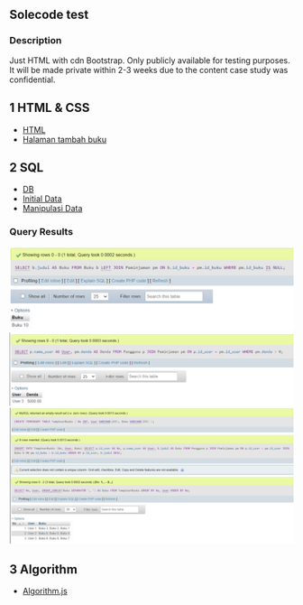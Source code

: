 ## Solecode test

### Description
Just HTML with cdn Bootstrap. Only publicly available for testing purposes. It will be made private within 2-3 weeks due to the content case study was confidential.

<!-- make text clickable to file algorithm.js -->
## 1 HTML & CSS
- [HTML](/src/index.html)
- [Halaman tambah buku](/src/add-books.html)

## 2 SQL
- [DB](siperpus.sql)
- [Initial Data](initialData.sql)
- [Manipulasi Data](sql%20query.sql)

### Query Results
![1](query1.png)
![2](query2.png)
![3](query3.png)

## 3 Algorithm
- [Algorithm.js](algorithm.js)
